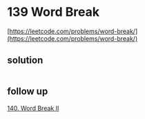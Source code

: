 # 139 Word Break
[https://leetcode.com/problems/word-break/](https://leetcode.com/problems/word-break/)

## solution

```python

```


## follow up
[140. Word Break II](https://leetcode.com/problems/word-break-ii/)

```python

```
